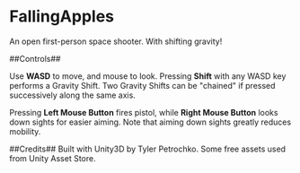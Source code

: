 FallingApples
=============

An open first-person space shooter. With shifting gravity!

##Controls##

Use **WASD** to move, and mouse to look. Pressing **Shift** with any WASD key performs a Gravity Shift. Two Gravity Shifts can be "chained" if pressed successively along the same axis.

Pressing **Left Mouse Button** fires pistol, while **Right Mouse Button** looks down sights for easier aiming. Note that aiming down sights greatly reduces mobility.

##Credits##
Built with Unity3D by Tyler Petrochko.
Some free assets used from Unity Asset Store.
